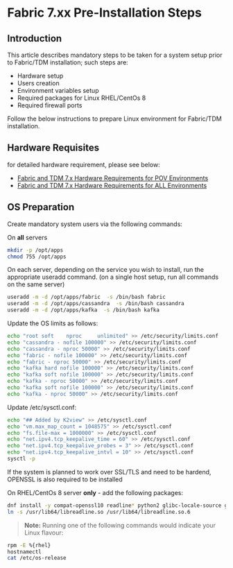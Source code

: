 # Fabric 7.xx Pre-Installation Steps

## Introduction 

This article describes mandatory steps to be taken for a system setup prior to Fabric/TDM installation; such steps are:

* Hardware setup
* Users creation
* Environment variables setup
* Required packages for Linux RHEL/CentOs 8
* Required firewall ports

Follow the below instructions to prepare Linux environment for Fabric/TDM installation.

## Hardware Requisites 

for detailed hardware requirement, please see below:
<ul>      
<li>
<a href="/articles/98_maintenance_and_operational/Hardware/1_POV_Environments/00_hardware_requirements_for_POV.md">Fabric and TDM 7.x Hardware Requirements for POV Environments</a></li>
<li>
<a href="/articles/98_maintenance_and_operational/Hardware/2_All_Environments/01_hardware_requirements_introduction.md">Fabric and TDM 7.x Hardware Requirements for ALL Environments</a></li>
	  
</ul>

## OS Preparation

Create mandatory system users via the following commands:

On __all__ servers

~~~bash
mkdir -p /opt/apps
chmod 755 /opt/apps
~~~

On each server, depending on the service you wish to install, run the appropriate useradd command.
(on a single host setup, run all commands on the same server)

~~~bash
useradd -m -d /opt/apps/fabric  -s /bin/bash fabric
useradd -m -d /opt/apps/cassandra  -s /bin/bash cassandra
useradd -m -d /opt/apps/kafka  -s /bin/bash kafka
~~~



Update the OS limits as follows:

~~~bash
echo "root soft    nproc     unlimited" >> /etc/security/limits.conf
echo "cassandra - nofile 100000" >> /etc/security/limits.conf
echo "cassandra - nproc 50000" >> /etc/security/limits.conf
echo "fabric - nofile 100000" >> /etc/security/limits.conf
echo "fabric - nproc 50000" >> /etc/security/limits.conf
echo "kafka hard nofile 100000" >> /etc/security/limits.conf
echo "kafka soft nofile 100000" >> /etc/security/limits.conf
echo "kafka - nproc 50000" >> /etc/security/limits.conf
echo "kafka soft nofile 100000" >> /etc/security/limits.conf
echo "kafka - nproc 50000" >> /etc/security/limits.conf
~~~



Update /etc/sysctl.conf:

~~~bash
echo "## Added by K2view" >> /etc/sysctl.conf
echo "vm.max_map_count = 1048575" >> /etc/sysctl.conf
echo "fs.file-max = 1000000" >> /etc/sysctl.conf
echo "net.ipv4.tcp_keepalive_time = 60" >> /etc/sysctl.conf
echo "net.ipv4.tcp_keepalive_probes = 3" >> /etc/sysctl.conf
echo "net.ipv4.tcp_keepalive_intvl = 10" >> /etc/sysctl.conf
sysctl -p
~~~


If the system is planned to work over SSL/TLS and need to be hardend, OPENSSL is also required to be installed

On RHEL/CentOs 8 server **only** - add the following packages:

~~~bash
dnf install -y compat-openssl10 readline* python2 glibc-locale-source glibc-langpack-en
ln -s /usr/lib64/libreadline.so /usr/lib64/libreadline.so.6
~~~

> **Note:** Running one of the following commands would indicate your Linux flavour:
~~~bash
rpm -E %{rhel}
hostnamectl
cat /etc/os-release
~~~



